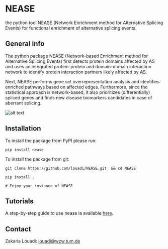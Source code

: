 # NEASE
the python tool NEASE  (Network Enrichment method for Alternative Splicing Events) for functional enrichment of alternative splicing events. 


## General info
The python package NEASE (Network-based Enrichment method for Alternative Splicing Events) first detects protein domains affected by AS and uses an integrated protein-protein and domain-domain interaction network to identify protein interaction partners likely affected by AS. 

Next, NEASE performs gene set overrepresentation analysis and identifies enriched pathways based on affected edges. Furthermore, since the statistical approach is network-based, it also prioritizes (differentially) spliced genes and finds new disease biomarkers candidates in case of aberrant splicing. 

![alt text](https://user-images.githubusercontent.com/22538496/122232299-6a25cb00-cebb-11eb-8230-b16b6db81b01.png)


## Installation

To install the package from PyPI please run:

`pip install nease` 

To install the package from git:

`git clone https://github.com/louadi/NEASE.git  && cd NEASE`

`pip install .`


`# Enjoy your instance of NEASE`



## Tutorials

A step-by-step guide to use nease ia available [here](https://github.com/louadi/NEASE-tutorials).


## Contact 
Zakaria Louadi: louadi@wzw.tum.de
